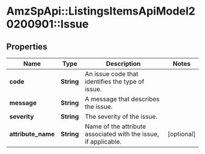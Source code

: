 # AmzSpApi::ListingsItemsApiModel20200901::Issue

## Properties
Name | Type | Description | Notes
------------ | ------------- | ------------- | -------------
**code** | **String** | An issue code that identifies the type of issue. | 
**message** | **String** | A message that describes the issue. | 
**severity** | **String** | The severity of the issue. | 
**attribute_name** | **String** | Name of the attribute associated with the issue, if applicable. | [optional] 

